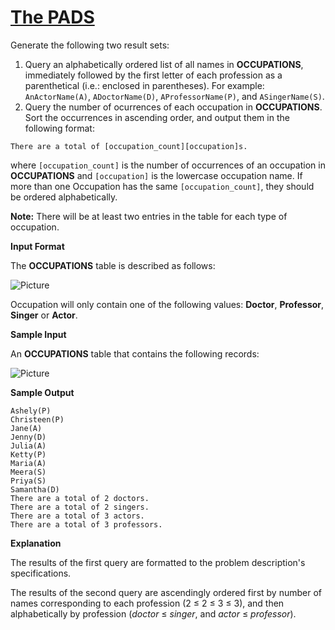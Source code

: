 # [The PADS](https://www.hackerrank.com/challenges/the-pads/problem)

Generate the following two result sets:
1. Query an alphabetically ordered list of all names in <strong>OCCUPATIONS</strong>, immediately followed by the first letter of each profession as a parenthetical (i.e.: enclosed in parentheses). For example: <code>AnActorName(A)</code>, <code>ADoctorName(D)</code>, <code>AProfessorName(P)</code>, and <code>ASingerName(S)</code>.
2. Query the number of ocurrences of each occupation in <strong>OCCUPATIONS</strong>. Sort the occurrences in ascending order, and output them in the following format: 

<pre><code>There are a total of [occupation_count][occupation]s.</code></pre>

where <code>[occupation_count]</code> is the number of occurrences of an occupation in <strong>OCCUPATIONS</strong> and <code>[occupation]</code> is the lowercase occupation name. If more than one Occupation has the same <code>[occupation_count]</code>, they should be ordered alphabetically.

<strong>Note:</strong> There will be at least two entries in the table for each type of occupation.

<strong>Input Format</strong>

The <strong>OCCUPATIONS</strong> table is described as follows:

![Picture](https://s3.amazonaws.com/hr-challenge-images/12889/1443816414-2a465532e7-1.png)

Occupation will only contain one of the following values: <strong>Doctor</strong>, <strong>Professor</strong>, <strong>Singer</strong> or <strong>Actor</strong>.

<strong>Sample Input</strong>

An <strong>OCCUPATIONS</strong> table that contains the following records:

![Picture](https://s3.amazonaws.com/hr-challenge-images/12889/1443816608-0b4d01d157-2.png)

<strong>Sample Output</strong>

<pre><code>Ashely(P)
Christeen(P)
Jane(A)
Jenny(D)
Julia(A)
Ketty(P)
Maria(A)
Meera(S)
Priya(S)
Samantha(D)
There are a total of 2 doctors.
There are a total of 2 singers.
There are a total of 3 actors.
There are a total of 3 professors.</code></pre>

<strong>Explanation</strong>

The results of the first query are formatted to the problem description's specifications.

The results of the second query are ascendingly ordered first by number of names corresponding to each profession ($2\ {\leq}\ 2\ {\leq}\ 3\ {\leq}\ 3$), and then alphabetically by profession ($doctor\ {\leq}\ singer$, and $actor\ {\leq}\ professor$).
